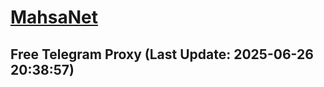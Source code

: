 
# [MahsaNet](https://t.me/mahsa_net)
## Free Telegram Proxy (Last Update: 2025-06-26 20:38:57)

    